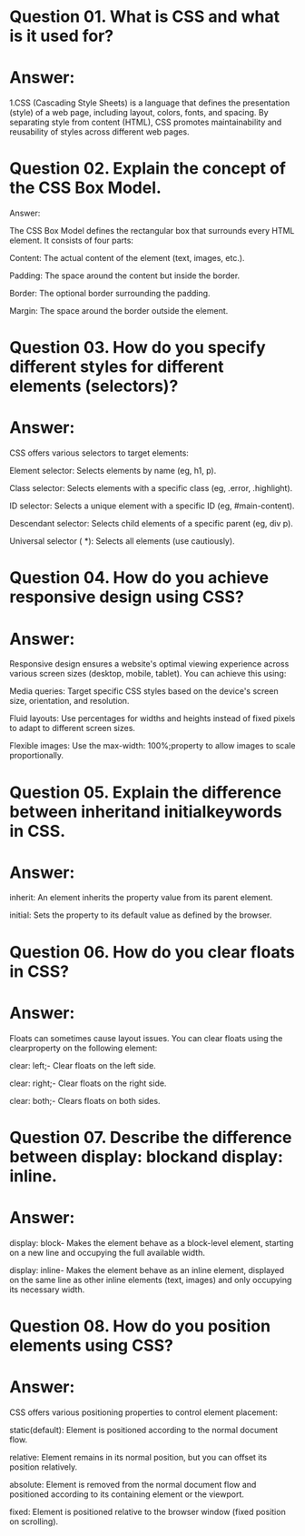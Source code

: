 # Question 01. What is CSS and what is it used for?

# Answer:

1.CSS (Cascading Style Sheets) is a language that defines the presentation (style) of a web page, including layout, colors, fonts, and spacing. By separating style from content (HTML), CSS promotes maintainability and reusability of styles across different web pages.


# Question 02. Explain the concept of the CSS Box Model.

Answer: 

The CSS Box Model defines the rectangular box that surrounds every HTML element. It consists of four parts:

Content: The actual content of the element (text, images, etc.).

Padding: The space around the content but inside the border.

Border: The optional border surrounding the padding.

Margin: The space around the border outside the element.


# Question 03. How do you specify different styles for different elements (selectors)?

# Answer: 

CSS offers various selectors to target elements:

Element selector: Selects elements by name (eg, h1, p).

Class selector: Selects elements with a specific class (eg, .error, .highlight).

ID selector: Selects a unique element with a specific ID (eg, #main-content).

Descendant selector: Selects child elements of a specific parent (eg, div p).

Universal selector ( *): Selects all elements (use cautiously).



# Question 04. How do you achieve responsive design using CSS?

# Answer: 

Responsive design ensures a website's optimal viewing experience across various screen sizes (desktop, mobile, tablet). You can achieve this using:

Media queries: Target specific CSS styles based on the device's screen size, orientation, and resolution.

Fluid layouts: Use percentages for widths and heights instead of fixed pixels to adapt to different screen sizes.

Flexible images: Use the max-width: 100%;property to allow images to scale proportionally.



# Question 05. Explain the difference between inheritand initialkeywords in CSS.

# Answer:

inherit: An element inherits the property value from its parent element.

initial: Sets the property to its default value as defined by the browser.



# Question 06. How do you clear floats in CSS?

# Answer: 

Floats can sometimes cause layout issues. You can clear floats using the clearproperty on the following element:

clear: left;- Clear floats on the left side.

clear: right;- Clear floats on the right side.

clear: both;- Clears floats on both sides.



# Question 07. Describe the difference between display: blockand display: inline.

# Answer:

display: block- Makes the element behave as a block-level element, starting on a new line and occupying the full available width.

display: inline- Makes the element behave as an inline element, displayed on the same line as other inline elements (text, images) and only occupying its necessary width.



# Question 08. How do you position elements using CSS?

# Answer: 

CSS offers various positioning properties to control element placement:

static(default): Element is positioned according to the normal document flow.

relative: Element remains in its normal position, but you can offset its position relatively.

absolute: Element is removed from the normal document flow and positioned according to its containing element or the viewport.

fixed: Element is positioned relative to the browser window (fixed position on scrolling).
